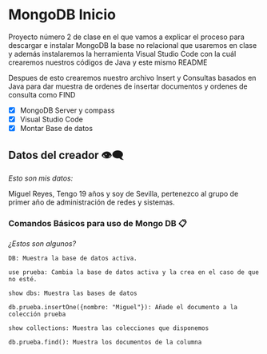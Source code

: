 # MongoDB Inicio

Proyecto número 2 de clase en el que vamos a explicar el proceso para descargar e instalar MongoDB la base no relacional que usaremos en clase y además instalaremos la herramienta Visual Studio Code con la cuál crearemos nuestros códigos de Java y este mismo README

Despues de esto crearemos nuestro archivo Insert y Consultas basados en Java para dar muestra de ordenes de insertar documentos y ordenes de consulta como FIND

- [x] MongoDB Server y compass
- [x] Visual Studio Code
- [x] Montar Base de datos

## Datos del creador 👁️‍🗨️

_Esto son mis datos:_

Miguel Reyes, Tengo 19 años y soy de Sevilla, pertenezco al grupo de primer año de administración de redes y sistemas.


### Comandos Básicos para uso de Mongo DB 📋

_¿Estos son algunos?_

```
DB: Muestra la base de datos activa.

use prueba: Cambia la base de datos activa y la crea en el caso de que no esté.

show dbs: Muestra las bases de datos

db.prueba.insertOne({nombre: "Miguel"}): Añade el documento a la colección prueba

show collections: Muestra las colecciones que disponemos

db.prueba.find(): Muestra los documentos de la columna
```

